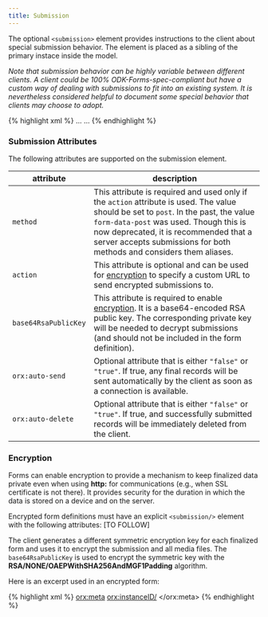 ```yaml
---
title: Submission 
---
```


The optional `<submission>` element provides instructions to the client about special submission behavior. The element is placed as a sibling of the primary instace inside the model. 

_Note that submission behavior can be highly variable between different clients. A client could be 100% ODK-Forms-spec-compliant but have a custom way of dealing with submissions to fit into an existing system. It is nevertheless considered helpful to document some special behavior that clients may choose to adopt._

{% highlight xml %}
<model>
    <instance>
        <data id="mysurvey" orx:version="2014083101">
          ...
        </data>
    </instance>
    <submission />
    <bind nodeset="/data/firstname" type="xsd:string" required="true()" />
    ...
</model>
{% endhighlight %}

### Submission Attributes

The following attributes are supported on the submission element. 

| attribute               | description
|-------------------------|----------------
| `method`                | This attribute is required and used only if the `action` attribute is used. The value should be set to `post`. In the past, the value `form-data-post` was used. Though this is now deprecated, it is recommended that a server accepts submissions for both methods and considers them aliases.
| `action`                | This attribute is optional and can be used for [encryption](#encryption) to specify a custom URL to send encrypted submissions to.
| `base64RsaPublicKey`    | This attribute is required to enable [encryption](#encryption). It is a base64-encoded RSA public key. The corresponding private key will be needed to decrypt submissions (and should not be included in the form definition).
| `orx:auto-send`         | Optional attribute that is either `"false"` or `"true"`. If true, any final records will be sent automatically by the client as soon as a connection is available.
| `orx:auto-delete`       | Optional attribute that is either `"false"` or `"true"`. If true, and successfully submitted records will be immediately deleted from the client.

### Encryption

Forms can enable encryption to provide a mechanism to keep finalized data private even when using **http:** for communications (e.g., when SSL certificate is not there). It provides security for the duration in which the data is stored on a device and on the server.

Encrypted form definitions must have an explicit `<submission/>` element with the following attributes: [TO FOLLOW]

The client generates a different symmetric encryption key for each finalized form and uses it to encrypt the submission and all media files. The `base64RsaPublicKey` is used to encrypt the symmetric key with the **RSA/NONE/OAEPWithSHA256AndMGF1Padding** algorithm.

Here is an excerpt used in an encrypted form:

{% highlight xml %}
<instance>
      <sample id="sample-v1.0">
        <orx:meta>
           <orx:instanceID/>
        </orx:meta>
        <name/>
      </sample>
</instance>
<submission 
  method="post"
  action="https://my-opendatakit.appspot.com/submission"
  base64RsaPublicKey="MIIBIjANB...JCwIDAQAB" />
{% endhighlight %}


				

